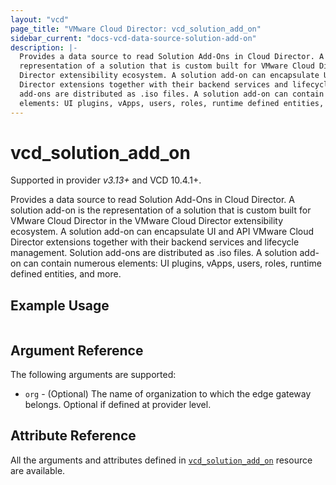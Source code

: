 ```yaml
---
layout: "vcd"
page_title: "VMware Cloud Director: vcd_solution_add_on"
sidebar_current: "docs-vcd-data-source-solution-add-on"
description: |-
  Provides a data source to read Solution Add-Ons in Cloud Director. A solution add-on is the
  representation of a solution that is custom built for VMware Cloud Director in the VMware Cloud
  Director extensibility ecosystem. A solution add-on can encapsulate UI and API VMware Cloud
  Director extensions together with their backend services and lifecycle management. Solution
  аdd-оns are distributed as .iso files. A solution add-on can contain numerous
  elements: UI plugins, vApps, users, roles, runtime defined entities, and more.
---
```


# vcd\_solution\_add\_on

Supported in provider *v3.13+* and VCD 10.4.1+.

Provides a data source to read Solution Add-Ons in Cloud Director. A solution add-on is the
representation of a solution that is custom built for VMware Cloud Director in the VMware Cloud
Director extensibility ecosystem. A solution add-on can encapsulate UI and API VMware Cloud Director
extensions together with their backend services and lifecycle management. Solution аdd-оns are
distributed as .iso files. A solution add-on can contain numerous elements: UI plugins, vApps,
users, roles, runtime defined entities, and more.

## Example Usage

```hcl

```

## Argument Reference

The following arguments are supported:

* `org` - (Optional) The name of organization to which the edge gateway belongs. Optional if defined at provider level.


## Attribute Reference

All the arguments and attributes defined in
[`vcd_solution_add_on`](/providers/vmware/vcd/latest/docs/resources/solution_add_on) resource are
available.